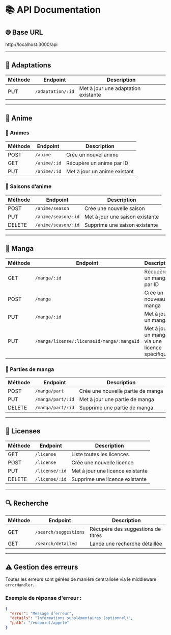 # 📚 API Documentation

## 🌐 Base URL
http://localhost:3000/api


---

## 📁 Adaptations

| Méthode | Endpoint           | Description                         |
|---------|--------------------|-------------------------------------|
| PUT     | `/adaptation/:id` | Met à jour une adaptation existante |

---

## 📁 Anime

### 🔸 Animes

| Méthode | Endpoint     | Description                         |
|---------|--------------|-------------------------------------|
| POST    | `/anime`     | Crée un nouvel anime                |
| GET     | `/anime/:id` | Récupère un anime par ID           |
| PUT     | `/anime/:id` | Met à jour un anime existant       |

### 🔸 Saisons d’anime

| Méthode | Endpoint           | Description                           |
|---------|--------------------|---------------------------------------|
| POST    | `/anime/season`    | Crée une nouvelle saison              |
| PUT     | `/anime/season/:id`| Met à jour une saison existante       |
| DELETE  | `/anime/season/:id`| Supprime une saison existante         |

---

## 📁 Manga

| Méthode | Endpoint                                          | Description                                     |
|---------|---------------------------------------------------|-------------------------------------------------|
| GET     | `/manga/:id`                                      | Récupère un manga par ID                        |
| POST    | `/manga`                                          | Crée un nouveau manga                           |
| PUT     | `/manga/:id`                                      | Met à jour un manga                             |
| PUT     | `/manga/license/:licenseId/manga/:mangaId`        | Met à jour un manga via une licence spécifique  |

### 🔸 Parties de manga

| Méthode | Endpoint             | Description                          |
|---------|----------------------|--------------------------------------|
| POST    | `/manga/part`        | Crée une nouvelle partie de manga    |
| PUT     | `/manga/part/:id`    | Met à jour une partie de manga       |
| DELETE  | `/manga/part/:id`    | Supprime une partie de manga         |

---

## 📁 Licenses

| Méthode | Endpoint        | Description                            |
|---------|-----------------|----------------------------------------|
| GET     | `/license`     | Liste toutes les licences              |
| POST    | `/license`     | Crée une nouvelle licence              |
| PUT     | `/license/:id` | Met à jour une licence existante       |
| DELETE  | `/license/:id` | Supprime une licence existante         |

---

## 🔍 Recherche

| Méthode | Endpoint                | Description                        |
|---------|-------------------------|------------------------------------|
| GET     | `/search/suggestions`   | Récupère des suggestions de titres |
| GET     | `/search/detailed`      | Lance une recherche détaillée      |

---

## ⚠️ Gestion des erreurs

Toutes les erreurs sont gérées de manière centralisée via le middleware `errorHandler`.

### Exemple de réponse d'erreur :

```json
{
  "error": "Message d’erreur",
  "details": "Informations supplémentaires (optionnel)",
  "path": "/endpoint/appelé"
}